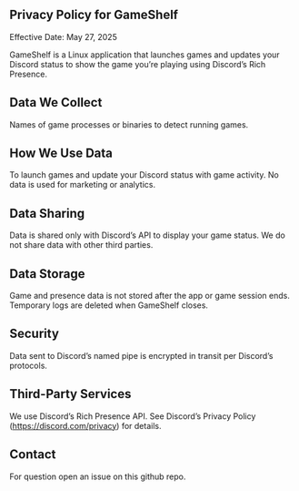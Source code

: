 Privacy Policy for GameShelf
----------------------------
Effective Date: May 27, 2025

GameShelf is a Linux application that launches games and updates your Discord status to show the game you’re playing using Discord’s Rich Presence.

Data We Collect
---------------

Names of game processes or binaries to detect running games.

How We Use Data
---------------

To launch games and update your Discord status with game activity.
No data is used for marketing or analytics.

Data Sharing
------------

Data is shared only with Discord’s API to display your game status.
We do not share data with other third parties.

Data Storage
------------

Game and presence data is not stored after the app or game session ends.
Temporary logs are deleted when GameShelf closes.

Security
--------

Data sent to Discord’s named pipe is encrypted in transit per Discord’s protocols.

Third-Party Services
--------------------

We use Discord’s Rich Presence API. See Discord’s Privacy Policy (https://discord.com/privacy) for details.

Contact
-------
For question open an issue on this github repo.
